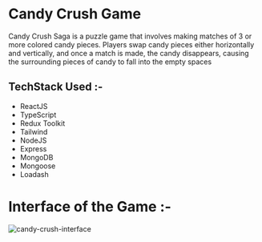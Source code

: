 # Candy Crush Game 

Candy Crush Saga is a puzzle game that involves making matches of 3 or more colored candy pieces. Players swap candy pieces either horizontally and vertically, and once a match is made, the candy disappears, causing the surrounding pieces of candy to fall into the empty spaces


## TechStack Used :-

  - ReactJS
  - TypeScript
  - Redux Toolkit
  - Tailwind
  - NodeJS
  - Express
  - MongoDB
  - Mongoose
  - Loadash
 
# Interface of the Game :-

![candy-crush-interface](https://user-images.githubusercontent.com/101358022/230781894-5971a950-81ea-402e-acd5-980ca9547a7f.png)
